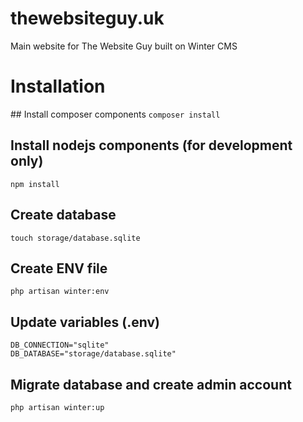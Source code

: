 # thewebsiteguy.uk
Main website for The Website Guy built on Winter CMS

# Installation

## Install composer components
`composer install`

## Install nodejs components (for development only)
`npm install`

## Create database
`touch storage/database.sqlite`

## Create ENV file
`php artisan winter:env`

## Update variables (.env)
```
DB_CONNECTION="sqlite"
DB_DATABASE="storage/database.sqlite"
```

## Migrate database and create admin account
`php artisan winter:up`